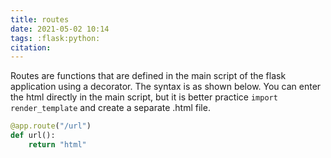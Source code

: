 ```yaml
---
title: routes
date: 2021-05-02 10:14
tags: :flask:python:
citation: 
---
```


Routes are functions that are defined in the main script of the flask application using a decorator. The syntax is as shown below. You can enter the html directly in the main script, but it is better practice `import render_template` and create a separate .html file.

```python
@app.route("/url")
def url():
	return "html"
```
